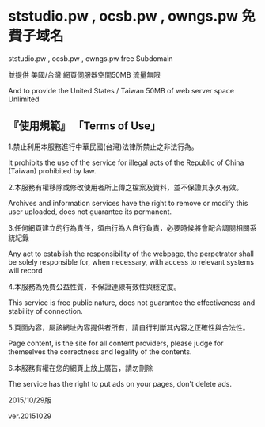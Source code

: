 
ststudio.pw , ocsb.pw , owngs.pw 免費子域名
===================================  
ststudio.pw , ocsb.pw , owngs.pw free Subdomain 

並提供 美國/台灣 網頁伺服器空間50MB 流量無限

And to provide the United States / Taiwan 50MB of web server space Unlimited


 『使用規範』 「Terms of Use」
----------------------------------- 
1.禁止利用本服務進行中華民國(台灣)法律所禁止之非法行為。

  It prohibits the use of the service for illegal acts of the Republic of China (Taiwan) prohibited by law.

2.本服務有權移除或修改使用者所上傳之檔案及資料，並不保證其永久有效。

  Archives and information services have the right to remove or modify this user uploaded, does not guarantee its permanent.

3.任何網頁建立的行為責任，須由行為人自行負責，必要時候將會配合調閱相關系統紀錄

  Any act to establish the responsibility of the webpage, the perpetrator shall be solely responsible for, when necessary, with access to relevant systems will record

4.本服務為免費公益性質，不保證連線有效性與穩定度。

  This service is free public nature, does not guarantee the effectiveness and stability of connection.

5.頁面內容，屬該網址內容提供者所有，請自行判斷其內容之正確性與合法性。

  Page content, is the site for all content providers, please judge for themselves the correctness and legality of the contents.
  
6.本服務有權在您的網頁上放上廣告，請勿刪除

  The service has the right to put ads on your pages, don't delete ads.


   2015/10/29版
 
  ver.20151029

